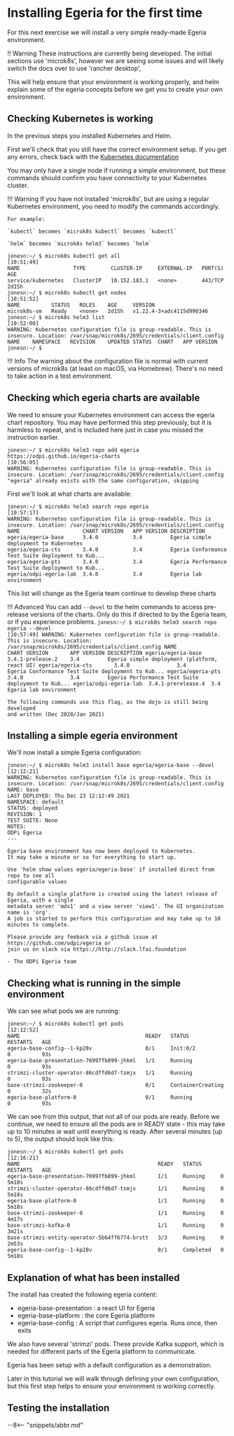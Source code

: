 <!-- SPDX-License-Identifier: CC-BY-4.0 -->
<!-- Copyright Contributors to the ODPi Egeria project 2021. -->

# Installing Egeria for the first time

For this next exercise we will install a very simple ready-made Egeria environment.

!! Warning
    These instructions are currently being developed. The initial sections use 'microk8s', however
    we are seeing some issues and will likely switch the docs over to use 'rancher desktop', 

This will help ensure that your environment is working properly, and helm explain some of
the egeria concepts before we get you to create your own environment.

## Checking Kubernetes is working

In the previous steps you installed Kubernetes and Helm.

First we'll check that you still have the correct environment setup. If you get any errors, check back with the
[Kubernetes documentation](/egeria-docs/guides/operations/kubernetes/)

You may only have a single node if running a simple environment, but these commands should
confirm you have connectivity to your Kubernetes cluster.

!!! Warning
    If you have not installed 'microk8s', but are using a regular
    Kubernetes environment, you need to modify the commands accordingly.

    
    For example:

    `kubectl` becomes `microk8s kubectl` becomes `kubectl`
    
    `helm` becomes `microk8s helm3` becomes `helm`

```
jonesn:~/ $ microk8s kubectl get all                                                                                                             [10:51:49]
NAME                 TYPE        CLUSTER-IP     EXTERNAL-IP   PORT(S)   AGE
service/kubernetes   ClusterIP   10.152.183.1   <none>        443/TCP   2d15h
jonesn:~/ $ microk8s kubectl get nodes                                                                                                           [10:51:52]
NAME          STATUS   ROLES    AGE     VERSION
microk8s-vm   Ready    <none>   2d15h   v1.22.4-3+adc4115d990346
jonesn:~/ $ microk8s helm3 list                                                                                                                  [10:52:00]
WARNING: Kubernetes configuration file is group-readable. This is insecure. Location: /var/snap/microk8s/2695/credentials/client.config
NAME	NAMESPACE	REVISION	UPDATED	STATUS	CHART	APP VERSION
jonesn:~/ $
```

!!! Info
    The warning about the configuration file is normal with current versions of
    microk8s (at least on macOS, via Homebrew). There's no need to take action in a test emvironment.
## Checking which egeria charts are available

We need to ensure your Kubernetes environment can access the egeria chart repository.
You may have performed this step previously, but it is harmless to repeat, and is included
here just in case you missed the instruction earlier.
```
jonesn:~/ $ microk8s helm3 repo add egeria https://odpi.github.io/egeria-charts                                                                  [10:56:05]
WARNING: Kubernetes configuration file is group-readable. This is insecure. Location: /var/snap/microk8s/2695/credentials/client.config
"egeria" already exists with the same configuration, skipping
```

First we'll look at what charts are available:

```
jonesn:~/ $ microk8s helm3 search repo egeria                                                                                                    [10:57:17]
WARNING: Kubernetes configuration file is group-readable. This is insecure. Location: /var/snap/microk8s/2695/credentials/client.config
NAME                  	CHART VERSION	APP VERSION	DESCRIPTION
egeria/egeria-base    	3.4.0        	3.4        	Egeria simple deployment to Kubernetes
egeria/egeria-cts     	3.4.0        	3.4        	Egeria Conformance Test Suite deployment to Kub...
egeria/egeria-pts     	3.4.0        	3.4        	Egeria Performance Test Suite deployment to Kub...
egeria/odpi-egeria-lab	3.4.0        	3.4        	Egeria lab environment
```

This list will change as the Egeria team continue to develop these charts

!!! Advanced
    You can add `--devel` to the helm commands to access pre-release versions
    of the charts. Only do this if directed to by the Egeria team, or if you experience
    problems.
    ```
    jonesn:~/ $ microk8s helm3 search repo egeria --devel                                                                                            [10:57:49]
    WARNING: Kubernetes configuration file is group-readable. This is insecure. Location: /var/snap/microk8s/2695/credentials/client.config
    NAME                  	CHART VERSION     	APP VERSION	DESCRIPTION
    egeria/egeria-base    	3.4.1-prelease.2  	3.4        	Egeria simple deployment (platform, react UI)
    egeria/egeria-cts     	3.4.0             	3.4        	Egeria Conformance Test Suite deployment to Kub...
    egeria/egeria-pts     	3.4.0             	3.4        	Egeria Performance Test Suite deployment to Kub...
    egeria/odpi-egeria-lab	3.4.1-prerelease.4	3.4        	Egeria lab environment
    ```

    The following commands use this flag, as the dojo is still being developed
    and written (Dec 2020/Jan 2021)
## Installing a simple egeria environment
We'll now install a simple Egeria configuration:

```
jonesn:~/ $ microk8s helm3 install base egeria/egeria-base --devel                                                                               [12:12:21]
WARNING: Kubernetes configuration file is group-readable. This is insecure. Location: /var/snap/microk8s/2695/credentials/client.config
NAME: base
LAST DEPLOYED: Thu Dec 23 12:12:49 2021
NAMESPACE: default
STATUS: deployed
REVISION: 1
TEST SUITE: None
NOTES:
ODPi Egeria
---

Egeria base environment has now been deployed to Kubernetes.
It may take a minute or so for everything to start up.

Use 'helm show values egeria/egeria-base' if installed direct from repo to see all
configurable values

By default a single platform is created using the latest release of Egeria, with a single
metadata server 'mds1' and a view server 'view1'. The UI organization name is 'org'.
A job is started to perform this configuration and may take up to 10 minutes to complete.

Please provide any feeback via a github issue at https://github.com/odpi/egeria or
join us on slack via https://http://slack.lfai.foundation

- The ODPi Egeria team
```
## Checking what is running in the simple environment
We can see what pods we are running:

```
jonesn:~/ $ microk8s kubectl get pods                                                                                                            [12:12:52]
NAME                                        READY   STATUS              RESTARTS   AGE
egeria-base-config--1-kp28v                 0/1     Init:0/2            0          93s
egeria-base-presentation-76997fb899-jhkml   1/1     Running             0          93s
strimzi-cluster-operator-86cdffd6d7-tsmjx   1/1     Running             0          93s
base-strimzi-zookeeper-0                    0/1     ContainerCreating   0          32s
egeria-base-platform-0                      0/1     Running             0          93s
```

We can see from this output, that not all of our pods are ready. Before we continue, we need to ensure 
all the pods are in READY state - this may take up to 10 minutes ie wait until
everything is ready. After several minutes (up to 5), the output should look
like this:
```
jonesn:~/ $ microk8s kubectl get pods                                                                                                            [12:16:21]
NAME                                            READY   STATUS      RESTARTS   AGE
egeria-base-presentation-76997fb899-jhkml       1/1     Running     0          5m18s
strimzi-cluster-operator-86cdffd6d7-tsmjx       1/1     Running     0          5m18s
egeria-base-platform-0                          1/1     Running     0          5m18s
base-strimzi-zookeeper-0                        1/1     Running     0          4m17s
base-strimzi-kafka-0                            1/1     Running     0          3m21s
base-strimzi-entity-operator-5b64ff6774-brstt   3/3     Running     0          2m53s
egeria-base-config--1-kp28v                     0/1     Completed   0          5m18s
```

## Explanation of what has been installed

The install has created the following egeria content:
 * egeria-base-presentation : a react UI for Egeria
 * egeria-base-platform : the core Egeria platform
 * egeria-base-config : A script that configures egeria. Runs once, then exits

We also have several 'strimzi' pods. These provide Kafka support, which
is needed for different parts of the Egeria platform to communicate.

Egeria has been setup with a default configuration as a demonstration.

Later in this tutorial we will walk through defining your own configuration, but this
first step helps to ensure your environment is working correctly.

## Testing the installation



--8<-- "snippets/abbr.md"
